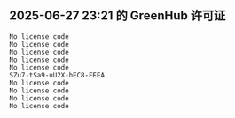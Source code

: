 ## 2025-06-27 23:21 的 GreenHub 许可证
```
No license code
No license code
No license code
No license code
No license code
SZu7-tSa9-uU2X-hEC8-FEEA
No license code
No license code
No license code
No license code
```
